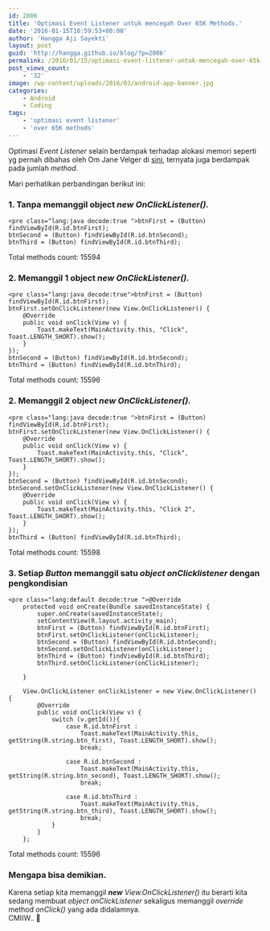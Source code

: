 ```yaml
---
id: 2806
title: 'Optimasi Event Listener untuk mencegah Over 65K Methods.'
date: '2016-01-15T10:59:53+00:00'
author: 'Hangga Aji Sayekti'
layout: post
guid: 'http://hangga.github.io/blog/?p=2806'
permalink: /2016/01/15/optimasi-event-listener-untuk-mencegah-over-65k-methods/
post_views_count:
    - '32'
image: /wp-content/uploads/2016/03/android-app-banner.jpg
categories:
    - Android
    - Coding
tags:
    - 'optimasi event listener'
    - 'over 65K methods'
---
```


Optimasi *Event Listener* selain berdampak terhadap alokasi memori seperti yg pernah dibahas oleh Om Jane Velger di [sini](http://blog.tapreason.com/2013/10/30/android-onclicklistener-memory-optimization-micro-optimizations/), ternyata juga berdampak pada jumlah *method*.

Mari perhatikan perbandingan berikut ini:

### 1. Tanpa memanggil object ***new** OnClickListener().*

```
<pre class="lang:java decode:true ">btnFirst = (Button) findViewById(R.id.btnFirst);
btnSecond = (Button) findViewById(R.id.btnSecond);
btnThird = (Button) findViewById(R.id.btnThird);
```

Total methods count: 15594

### 2. Memanggil 1 object ***new** OnClickListener().*

```
<pre class="lang:java decode:true">btnFirst = (Button) findViewById(R.id.btnFirst);
btnFirst.setOnClickListener(new View.OnClickListener() {
    @Override
    public void onClick(View v) {
    	Toast.makeText(MainActivity.this, "Click", Toast.LENGTH_SHORT).show();
    }
});
btnSecond = (Button) findViewById(R.id.btnSecond);
btnThird = (Button) findViewById(R.id.btnThird);
```

Total methods count: 15596

### 2. Memanggil 2 object ***new** OnClickListener().*

```
<pre class="lang:java decode:true ">btnFirst = (Button) findViewById(R.id.btnFirst);
btnFirst.setOnClickListener(new View.OnClickListener() {
	@Override
    public void onClick(View v) {
    	Toast.makeText(MainActivity.this, "Click", Toast.LENGTH_SHORT).show();
    }
});
btnSecond = (Button) findViewById(R.id.btnSecond);
btnSecond.setOnClickListener(new View.OnClickListener() {
	@Override
    public void onClick(View v) {
    	Toast.makeText(MainActivity.this, "Click 2", Toast.LENGTH_SHORT).show();
	}
});
btnThird = (Button) findViewById(R.id.btnThird);
```

Total methods count: 15598

### 3. Setiap *Button* memanggil satu *object onClicklistener* dengan pengkondisian

```
<pre class="lang:default decode:true ">@Override
    protected void onCreate(Bundle savedInstanceState) {
        super.onCreate(savedInstanceState);
        setContentView(R.layout.activity_main);
        btnFirst = (Button) findViewById(R.id.btnFirst);
        btnFirst.setOnClickListener(onClickListener);
        btnSecond = (Button) findViewById(R.id.btnSecond);
        btnSecond.setOnClickListener(onClickListener);
        btnThird = (Button) findViewById(R.id.btnThird);
        btnThird.setOnClickListener(onClickListener);

    }

    View.OnClickListener onClickListener = new View.OnClickListener() {
        @Override
        public void onClick(View v) {
            switch (v.getId()){
                case R.id.btnFirst :
                    Toast.makeText(MainActivity.this, getString(R.string.btn_first), Toast.LENGTH_SHORT).show();
                    break;

                case R.id.btnSecond :
                    Toast.makeText(MainActivity.this, getString(R.string.btn_second), Toast.LENGTH_SHORT).show();
                    break;

                case R.id.btnThird :
                    Toast.makeText(MainActivity.this, getString(R.string.btn_third), Toast.LENGTH_SHORT).show();
                    break;
            }
        }
    };
```

Total methods count: 15596

### Mengapa bisa demikian.

Karena setiap kita memanggil ***new** View.OnClickListener()* itu berarti kita sedang membuat *object onClickListener* sekaligus memanggil *override* method *onClick()* yang ada didalamnya.  
CMIIW.. 🙂